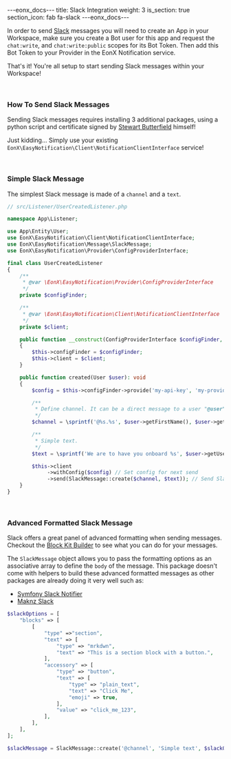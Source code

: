 ---eonx_docs---
title: Slack Integration
weight: 3
is_section: true
section_icon: fab fa-slack
---eonx_docs---

In order to send [Slack][1] messages you will need to create an App in your Workspace, make sure you create a Bot user
for this app and request the `chat:write`, and `chat:write:public` scopes for its Bot Token. Then add this Bot Token
to your Provider in the EonX Notification service.

That's it! You're all setup to start sending Slack messages within your Workspace!

<br>

### How To Send Slack Messages

Sending Slack messages requires installing 3 additional packages, using a python script and certificate signed by
[Stewart Butterfield][2] himself!

Just kidding... Simply use your existing `EonX\EasyNotification\Client\NotificationClientInterface` service!

<br>

### Simple Slack Message

The simplest Slack message is made of a `channel` and a `text`.

```php
// src/Listener/UserCreatedListener.php

namespace App\Listener;

use App\Entity\User;
use EonX\EasyNotification\Client\NotificationClientInterface;
use EonX\EasyNotification\Message\SlackMessage;
use EonX\EasyNotification\Provider\ConfigProviderInterface;

final class UserCreatedListener
{
    /**
     * @var \EonX\EasyNotification\Provider\ConfigProviderInterface
     */
    private $configFinder;

    /**
     * @var \EonX\EasyNotification\Client\NotificationClientInterface
     */
    private $client;

    public function __construct(ConfigProviderInterface $configFinder, NotificationClientInterface $client)
    {
        $this->configFinder = $configFinder;
        $this->client = $client;
    }

    public function created(User $user): void
    {
        $config = $this->configFinder->provide('my-api-key', 'my-provider-external-id');

        /**
         * Define channel. It can be a direct message to a user "@user" or a public channel "#channel".
         */
        $channel = \sprintf('@%s.%s', $user->getFirstName(), $user->getLastName());

        /**
         * Simple text.
         */
        $text = \sprintf('We are to have you onboard %s', $user->getUsername());

        $this->client
             ->withConfig($config) // Set config for next send
             ->send(SlackMessage::create($channel, $text)); // Send Slack time message
    }
}
```

<br>

### Advanced Formatted Slack Message

Slack offers a great panel of advanced formatting when sending messages. Checkout the [Block Kit Builder][3] to see
what you can do for your messages.

The `SlackMessage` object allows you to pass the formatting options as an associative array to define the `body` of the
message. This package doesn't come with helpers to build these advanced formatted messages as other packages are already
doing it very well such as:

- [Symfony Slack Notifier][5]
- [Maknz Slack][4]

```php
$slackOptions = [
    "blocks" => [
        [
            "type" =>"section",
            "text" => [
                "type" => "mrkdwn",
                "text" => "This is a section block with a button.",
            ],
            "accessory" => [
                "type" => "button",
                "text" => [
                    "type" => "plain_text",
                	"text" => "Click Me",
                	"emoji" => true,
                ],
                "value" => "click_me_123",
            ],
        ],
    ],
];

$slackMessage = SlackMessage::create('@channel', 'Simple text', $slackOptions);
```

[1]: https://slack.com/

[2]: https://en.wikipedia.org/wiki/Stewart_Butterfield

[3]: https://app.slack.com/block-kit-builder

[4]: https://github.com/maknz/slack

[5]: https://github.com/symfony/slack-notifier
